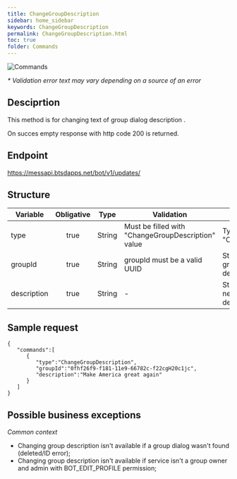 ```yaml
---
title: ChangeGroupDescription
sidebar: home_sidebar
keywords: ChangeGroupDescription
permalink: ChangeGroupDescription.html
toc: true
folder: Commands
---
```


![Commands](images/ChangeGroupDescription.png "BotCommandChangeGroupDescription")
<p>
<i>* Validation error text may vary depending on a source of an error</i>
</p>



## Desciprtion

<p> This method is for changing  text of group dialog description .
</p>
<p> On succes empty response with http code 200 is returned.
</p>

## Endpoint

https://messapi.btsdapps.net/bot/v1/updates/

## Structure

| Variable  | Obligative  | Type| Validation| Description
|---|:---:|---|---|---|
| type | true | String | Must be filled with "ChangeGroupDescription" value |Type of request "ChangeGroupDescription" |
| groupId  | true |  String | groupId must be a valid UUID| String for specifying ID of a group dialog to change description  of |
| description  | true |  String | -| String for specifying text of new group dialog description |

## Sample request

```
{  
   "commands":[  
      {  
         "type":"ChangeGroupDescription",
         "groupId":"0fhf26f9-f181-11e9-66782c-f22cgH20c1jc",
         "description":"Make America great again"
      }
   ]
}
```

## Possible business exceptions

<i>Common context
</i>
<p>
<ul>
<li> Changing group description isn't available if a group dialog wasn't found (deleted/ID error);
</li>
<li> Changing group description  isn't available if service isn't a group owner and admin with BOT_EDIT_PROFILE permission;
</li>
</ul>
</p>